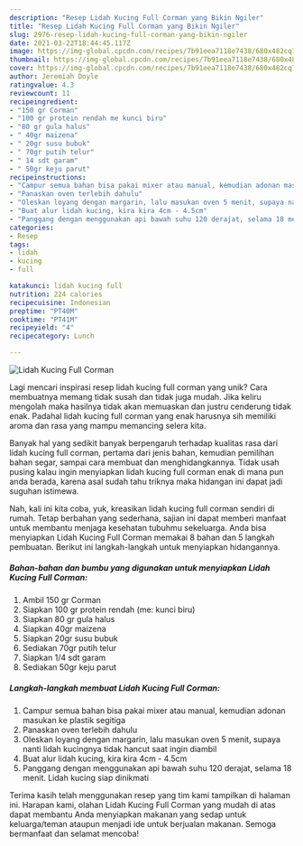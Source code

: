 ```yaml
---
description: "Resep Lidah Kucing Full Corman yang Bikin Ngiler"
title: "Resep Lidah Kucing Full Corman yang Bikin Ngiler"
slug: 2976-resep-lidah-kucing-full-corman-yang-bikin-ngiler
date: 2021-03-22T18:44:45.117Z
image: https://img-global.cpcdn.com/recipes/7b91eea7118e7438/680x482cq70/lidah-kucing-full-corman-foto-resep-utama.jpg
thumbnail: https://img-global.cpcdn.com/recipes/7b91eea7118e7438/680x482cq70/lidah-kucing-full-corman-foto-resep-utama.jpg
cover: https://img-global.cpcdn.com/recipes/7b91eea7118e7438/680x482cq70/lidah-kucing-full-corman-foto-resep-utama.jpg
author: Jeremiah Doyle
ratingvalue: 4.3
reviewcount: 11
recipeingredient:
- "150 gr Corman"
- "100 gr protein rendah me kunci biru"
- "80 gr gula halus"
- " 40gr maizena"
- " 20gr susu bubuk"
- " 70gr putih telur"
- " 14 sdt garam"
- " 50gr keju parut"
recipeinstructions:
- "Campur semua bahan bisa pakai mixer atau manual, kemudian adonan masukan ke plastik segitiga"
- "Panaskan oven terlebih dahulu"
- "Oleskan loyang dengan margarin, lalu masukan oven 5 menit, supaya nanti lidah kucingnya tidak hancut saat ingin diambil"
- "Buat alur lidah kucing, kira kira 4cm - 4.5cm"
- "Panggang dengan menggunakan api bawah suhu 120 derajat, selama 18 menit. Lidah kucing siap dinikmati"
categories:
- Resep
tags:
- lidah
- kucing
- full

katakunci: lidah kucing full 
nutrition: 224 calories
recipecuisine: Indonesian
preptime: "PT40M"
cooktime: "PT41M"
recipeyield: "4"
recipecategory: Lunch

---
```



![Lidah Kucing Full Corman](https://img-global.cpcdn.com/recipes/7b91eea7118e7438/680x482cq70/lidah-kucing-full-corman-foto-resep-utama.jpg)

Lagi mencari inspirasi resep lidah kucing full corman yang unik? Cara membuatnya memang tidak susah dan tidak juga mudah. Jika keliru mengolah maka hasilnya tidak akan memuaskan dan justru cenderung tidak enak. Padahal lidah kucing full corman yang enak harusnya sih memiliki aroma dan rasa yang mampu memancing selera kita.

Banyak hal yang sedikit banyak berpengaruh terhadap kualitas rasa dari lidah kucing full corman, pertama dari jenis bahan, kemudian pemilihan bahan segar, sampai cara membuat dan menghidangkannya. Tidak usah pusing kalau ingin menyiapkan lidah kucing full corman enak di mana pun anda berada, karena asal sudah tahu triknya maka hidangan ini dapat jadi suguhan istimewa.




Nah, kali ini kita coba, yuk, kreasikan lidah kucing full corman sendiri di rumah. Tetap berbahan yang sederhana, sajian ini dapat memberi manfaat untuk membantu menjaga kesehatan tubuhmu sekeluarga. Anda bisa menyiapkan Lidah Kucing Full Corman memakai 8 bahan dan 5 langkah pembuatan. Berikut ini langkah-langkah untuk menyiapkan hidangannya.

<!--inarticleads1-->

##### Bahan-bahan dan bumbu yang digunakan untuk menyiapkan Lidah Kucing Full Corman:

1. Ambil 150 gr Corman
1. Siapkan 100 gr protein rendah (me: kunci biru)
1. Siapkan 80 gr gula halus
1. Siapkan  40gr maizena
1. Siapkan  20gr susu bubuk
1. Sediakan  70gr putih telur
1. Siapkan  1/4 sdt garam
1. Sediakan  50gr keju parut




<!--inarticleads2-->

##### Langkah-langkah membuat Lidah Kucing Full Corman:

1. Campur semua bahan bisa pakai mixer atau manual, kemudian adonan masukan ke plastik segitiga
1. Panaskan oven terlebih dahulu
1. Oleskan loyang dengan margarin, lalu masukan oven 5 menit, supaya nanti lidah kucingnya tidak hancut saat ingin diambil
1. Buat alur lidah kucing, kira kira 4cm - 4.5cm
1. Panggang dengan menggunakan api bawah suhu 120 derajat, selama 18 menit. Lidah kucing siap dinikmati




Terima kasih telah menggunakan resep yang tim kami tampilkan di halaman ini. Harapan kami, olahan Lidah Kucing Full Corman yang mudah di atas dapat membantu Anda menyiapkan makanan yang sedap untuk keluarga/teman ataupun menjadi ide untuk berjualan makanan. Semoga bermanfaat dan selamat mencoba!
